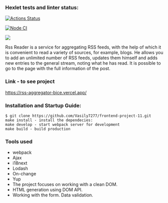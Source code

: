 ### Hexlet tests and linter status:
[![Actions Status](https://github.com/Vasily7277/frontend-project-11/workflows/hexlet-check/badge.svg)](https://github.com/Vasily7277/frontend-project-11/actions)

[![Node CI](https://github.com/Vasily7277frontend-project-11/actions/workflows/node-ci.yml/badge.svg)](https://github.com/Vasily7277/frontend-project-11/actions/workflows/node-ci.yml)

<a href="https://codeclimate.com/github/Vasily7277/frontend-project-11/maintainability"><img src="https://api.codeclimate.com/v1/badges/bef185f250c4a4bdddd0/maintainability" /></a>

Rss Reader is a service for aggregating RSS feeds, with the help of which it is convenient to read a variety of sources, for example, blogs. He allows you to add an unlimited number of RSS feeds, updates them himself and adds new entries to the general stream, noting what he has read. It is possible to go to the page with the full information of the post.

### Link - to see project
https://rss-aggregator-bice.vercel.app/

### Installation and Startup Guide:

    $ git clone https://github.com/Vasily7277/frontend-project-11.git
    make install - install the dependecies:
    make develop - start webpack server for development
    make build - build production 

### Tools used
- webpack
- Ajax
- i18next
- Lodash
- On-change
- Yup
- The project focuses on working with a clean DOM.
- HTML generation using DOM API.
- Working with the form. Data validation.